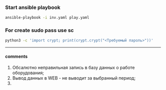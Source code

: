 
### Start ansible playbook
``` bash
ansible-playbook -i inv.yaml play.yaml
```

### For create sudo pass use sc
``` bash
python3 -c 'import crypt; print(crypt.crypt("<Требуемый пароль>"))'
```
---






#### comments
1. Обсалютно неправильная запись в базу данных о работе оборудования;
2. Вывод данных в WEB - не выводит за выбранный период;
3. 